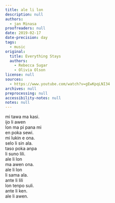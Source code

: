 ```yaml
---
title: ale li lon
description: null
authors:
  - jan Minasa
proofreaders: null
date: 2019-02-17
date-precision: day
tags:
  - music
original:
  title: Everything Stays
  authors:
    - Rebecca Sugar
    - Olivia Olson
license: null
sources:
  - https://www.youtube.com/watch?v=gEwKpqLNI34
archives: null
preprocessing: null
accessibility-notes: null
notes: null
---
```


mi tawa ma kasi.  
ijo li awen  
lon ma pi pana mi  
en poka sewi.  
mi lukin e ona.  
selo li sin ala.  
taso poka anpa  
li suno lili.  
ale li lon  
ma awen ona.  
ale li lon  
li sama ala.  
ante li lili  
lon tenpo suli.  
ante li ken.  
ale li awen.
